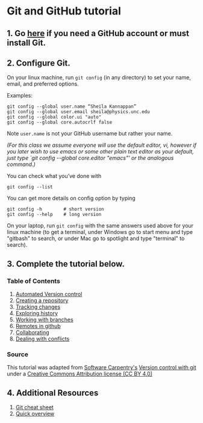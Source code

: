 # Git and GitHub tutorial

## 1. Go [here](https://github.com/galastrostats/getting-started/blob/master/advance_prep.md) if you need a GitHub account or must install Git.

## 2. Configure Git.

On your linux machine, run `git config` (in any directory) to set your name, email, and preferred options.

Examples:

    git config --global user.name “Sheila Kannappan”
    git config --global user.email sheila@physics.unc.edu
    git config --global color.ui "auto"
    git config --global core.autocrlf false

Note `user.name` is not your GitHub username but rather your name.

*(For this class we assume everyone will use the default editor, vi, however if you later wish to use emacs or some other plain text editor as your default, just type `git config --global core.editor "emacs"' or the analogous command.)*

You can check what you’ve done with

    git config --list
    
You can get more details on config option by typing

    git config -h        # short version
    git config --help    # long version

On your laptop, run `git config` with the same answers used above for your linux machine (to get a terminal, under Windows go to start menu and type "gitbash" to search, or under Mac go to spotlight and type "terminal" to search).

## 3. Complete the tutorial below.

### Table of Contents

1. [Automated Version control](01-automated-version-control.md)
2. [Creating a repository](02-creating-a-repository.md)
3. [Tracking changes](03-tracking-changes.md)
4. [Exploring history](04-exploring-history.md)
5. [Working with branches](05-branches.md)
6. [Remotes in github](06-remotes-in-github.md)
7. [Collaborating](07-collaborating.md)
8. [Dealing with conflicts](08-conflicts.md)

### Source

This tutorial was adapted from [Software Carpentry's](http://software-carpentry.org/) [Version control with git](http://swcarpentry.github.io/git-novice/) under a [Creative Commons Attribution license (CC BY 4.0)](https://creativecommons.org/licenses/by/4.0/)

## 4. Additional Resources

1. [Git cheat sheet](https://services.github.com/kit/downloads/github-git-cheat-sheet.pdf)
2. [Quick overview](http://rogerdudler.github.io/git-guide/)
